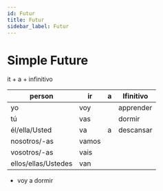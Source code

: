 ```yaml
---
id: Futur
title: Futur
sidebar_label: Futur
---
```


# Simple Future

it + a + infinitivo

| person              | ir    | a   | Ifinitivo |
| ------------------- | ----- | --- | --------- |
| yo                  | voy   |     | apprender |
| tú                  | vas   |     | dormir    |
| él/ella/Usted       | va    | a   | descansar |
| nosotros/-as        | vamos |     |           |
| vosotros/-as        | vais  |     |           |
| ellos/ellas/Ustedes | van   |     |           |

- voy a dormir
